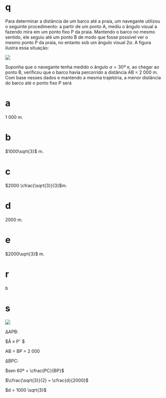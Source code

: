 # q
Para determinar a distância de um barco até a praia, um navegante utilizou o seguinte procedimento: a partir de um ponto A, mediu o ângulo visual a fazendo mira em um ponto fixo P da praia. Mantendo o barco no mesmo sentido, ele seguiu até um ponto B de modo que fosse possível ver o mesmo ponto P da praia, no entanto sob um ângulo visual $2 \alpha$. A figura ilustra essa situação:

![](https://firebasestorage.googleapis.com/v0/b/firebase-enemio.appspot.com/o/questoes%2F879%2F30c34503-7116-6808-d5e9-1ed56aaa22c0.png?alt=media\&token=1cc3b197-7c6c-43aa-b52a-b6e3e6183a56)

Suponha que o navegante tenha medido o ângulo $\alpha = 30º$ e, ao chegar ao ponto B, verificou que o barco havia percorrido a distância AB = 2 000 m. Com base nesses dados e mantendo a mesma trajetória, a menor distância do barco até o ponto fixo P será

# a
1 000 m.

# b
$1000\sqrt{3}$ m.

# c
$2000 \cfrac{\sqrt{3}}{3}$m.

# d
2000 m.

# e
$2000\sqrt{3}$ m.

# r
b

# s
![](https://firebasestorage.googleapis.com/v0/b/firebase-enemio.appspot.com/o/questoes%2F879%2Fa8c37db8-719b-c7ed-4314-af307c22a545.png?alt=media\&token=3c506efa-d049-490a-a0da-7e337f52fecd)

ΔAPB:

$Â ≡ Pˆ $

AB = BP = 2 000

ΔBPC:

$sen 60º = \cfrac{PC}{BP}$

$\cfrac{\sqrt{3}}{2} = \cfrac{d}{2000}$

$d = 1000 \sqrt{3}$
